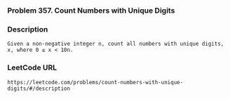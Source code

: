 ### Problem 357. Count Numbers with Unique Digits

### Description
	Given a non-negative integer n, count all numbers with unique digits, x, where 0 ≤ x < 10n.

### LeetCode URL
	https://leetcode.com/problems/count-numbers-with-unique-digits/#/description

